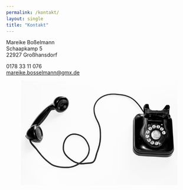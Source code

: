 ```yaml
---
permalink: /kontakt/
layout: single
title: "Kontakt"
---
```


Mareike Boßelmann  
Schaapkamp 5  
22927 Großhansdorf

0178 33 11 076  
mareike.bosselmann@gmx.de

<figure class="align-center">
  <img src="https://github.com/mbosselmann/portfolio/blob/master/assets/images/kontakt2.jpg?raw=true" alt="">
</figure>
